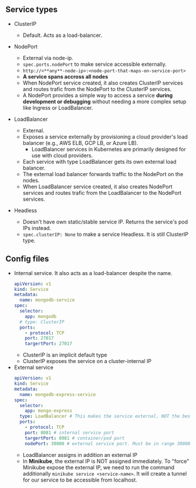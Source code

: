 ## Service types

- ClusterIP
  - Default. Acts as a load-balancer.

- NodePort
  - External via node-ip.
  - `spec.ports.nodePort` to make service accessible externally.
  - `http://<**any**-node-ip>:<node-port-that-maps-on-service-port>`
  - **A service spans accross all nodes**
  - When NodePort service created, it also creates ClusterIP services and routes trafic from the NodePort to the ClusterIP services.
  - A NodePort provides a simple way to access a service **during development or debugging** without needing a more complex setup like Ingress or LoadBalancer.

- LoadBalancer
  - External.
  - Exposes a service externally by provisioning a cloud provider's load balancer (e.g., AWS ELB, GCP LB, or Azure LB).
    - LoadBalancer services in Kubernetes are primarily designed for use with cloud providers.
  - Each service with type LoadBalancer gets its own external load balancer.
  - The external load balancer forwards traffic to the NodePort on the nodes.
  - When LoadBalancer service created, it also creates NodePort services and routes trafic from the LoadBalancer to the NodePort services.

- Headless
  - Doesn't have own static/stable service IP. Returns the service's pod IPs instead.
  - `spec.clusterIP: None` to make a service Headless. It is still ClusterIP type.

## Config files

- Internal service. It also acts as a load-balancer despite the name.
  ```yaml
  apiVersion: v1
  kind: Service
  metadata:
    name: mongodb-service
  spec:
    selector:
      app: mongodb
    # type: ClusterIP
    ports:
      - protocol: TCP
      port: 27017
      targertPort: 27017
  ```
  - ClusterIP is an implicit default type
  - ClusterIP exposes the service on a cluster-internal IP
- External service
  ```yaml
  apiVersion: v1
  kind: Service
  metadata:
    name: mongodb-express-service
  spec:
    selector:
      app: mongo-express
    type: LoadBalancer # This makes the service external, NOT the best type name
    ports:
      - protocol: TCP
      port: 8081 # internal service port
      targertPort: 8081 # container/pod port 
      nodePort: 30000 # external service port. Must be in range 30000-32767
  ```
  - LoadBalancer assigns in addition an external IP
  - In **Minikube**, the external IP is NOT assigned immediately. To "force" Minikube expose the external IP, we need to run the command additionally `minikube service <service-name>`. It will create a tunnel for our service to be accessible from localhost. 
